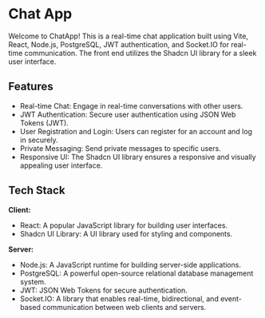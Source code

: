 
# Chat App

Welcome to ChatApp! This is a real-time chat application built using Vite, React, Node.js, PostgreSQL, JWT authentication, and Socket.IO for real-time communication. The front end utilizes the Shadcn UI library for a sleek user interface.
## Features

- Real-time Chat: Engage in real-time conversations with other users.
- JWT Authentication: Secure user authentication using JSON Web Tokens (JWT).
- User Registration and Login: Users can register for an account and log in securely.
- Private Messaging: Send private messages to specific users.
- Responsive UI: The Shadcn UI library ensures a responsive and visually appealing user interface.


## Tech Stack

**Client:**   
- React: A popular JavaScript library for building user interfaces.
- Shadcn UI Library: A UI library used for styling and components.

**Server:** 
- Node.js: A JavaScript runtime for building server-side applications.
- PostgreSQL: A powerful open-source relational database management system.
- JWT: JSON Web Tokens for secure authentication.
- Socket.IO: A library that enables real-time, bidirectional, and event-based communication between web clients and servers.

